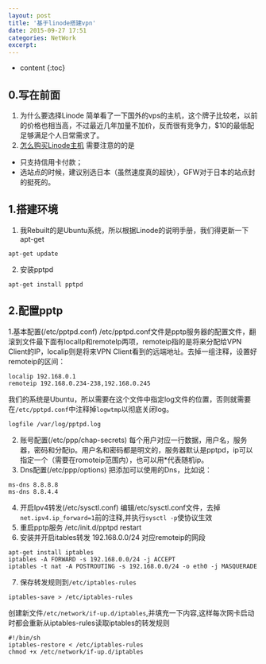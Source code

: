 ```yaml
---
layout: post
title: '基于linode搭建vpn'
date: 2015-09-27 17:51
categories: NetWork
excerpt:
---
```


* content
{:toc}

## 0.写在前面
1. 为什么要选择Linode
简单看了一下国外的vps的主机，这个牌子比较老，以前的价格也相当高，不过最近几年加量不加价，反而很有竞争力，$10的最低配足够满足个人日常需求了。
2. [怎么购买Linode主机](http://my.oschina.net/denglz/blog/313858)
需要注意的的是

* 只支持信用卡付款；
* 选站点的时候，建议别选日本（虽然速度真的超快），GFW对于日本的站点封的挺死的。

## 1.搭建环境
1. 我Rebuilt的是Ubuntu系统，所以根据Linode的说明手册，我们得更新一下apt-get
```
apt-get update
```
2. 安装pptpd

```
apt-get install pptpd
```

## 2.配置pptp

1.基本配置(/etc/pptpd.conf)
/etc/pptpd.conf文件是pptp服务器的配置文件，翻滚到文件最下面有localIp和remoteIp两项，remoteip指的是将来分配给VPN Client的IP，localip则是将来VPN Client看到的远端地址。去掉一组注释，设置好remoteip的区间：

```
localip 192.168.0.1
remoteip 192.168.0.234-238,192.168.0.245
```

我们的系统是Ubuntu，所以需要在这个文件中指定log文件的位置，否则就需要在`/etc/pptpd.conf`中注释掉`logwtmp`以彻底关闭log。
```
logfile /var/log/pptpd.log
```
2. 账号配置(/etc/ppp/chap-secrets)
每个用户对应一行数据，用户名，服务器，密码和分配ip。用户名和密码都是明文的，服务器默认是pptpd，ip可以指定一个（需要在romoteip范围内），也可以用*代表随机ip。
3. Dns配置(/etc/ppp/options)
把添加可以使用的Dns，比如说：
```
ms-dns 8.8.8.8
ms-dns 8.8.4.4
```
4. 开启Ipv4转发(/etc/sysctl.conf)
编辑/etc/sysctl.conf文件，去掉`net.ipv4.ip_forward=1`前的注释,并执行`sysctl -p`使协议生效
5. 重启pptp服务
/etc/init.d/pptpd restart
6. 安装并开启itables转发
192.168.0.0/24 对应remoteip的网段
```
apt-get install iptables
iptables -A FORWARD -s 192.168.0.0/24 -j ACCEPT
iptables -t nat -A POSTROUTING -s 192.168.0.0/24 -o eth0 -j MASQUERADE
```
7. 保存转发规则到`/etc/iptables-rules`
```
iptables-save > /etc/iptables-rules
```
创建新文件`/etc/network/if-up.d/iptables`,并填充一下内容,这样每次网卡启动时都会重新从iptables-rules读取iptables的转发规则
```
#!/bin/sh
iptables-restore < /etc/iptables-rules
chmod +x /etc/network/if-up.d/iptables
```